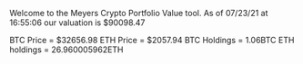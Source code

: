 Welcome to the Meyers Crypto Portfolio Value tool. 
As of 07/23/21 at 16:55:06 our valuation is $90098.47 

BTC Price = $32656.98
 ETH Price = $2057.94
BTC Holdings = 1.06BTC
 ETH holdings = 26.960005962ETH 
